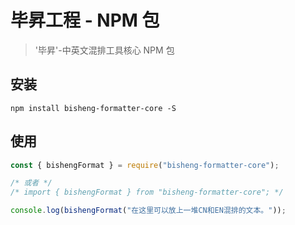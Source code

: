 # 毕昇工程 - NPM 包

> '毕昇'-中英文混排工具核心 NPM 包


## 安装

```
npm install bisheng-formatter-core -S
```

## 使用

```js
const { bishengFormat } = require("bisheng-formatter-core");

/* 或者 */
/* import { bishengFormat } from "bisheng-formatter-core"; */

console.log(bishengFormat("在这里可以放上一堆CN和EN混排的文本。"));
```

